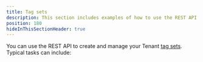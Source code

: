 ```yaml
---
title: Tag sets
description: This section includes examples of how to use the REST API to create and manage Tenant tag sets in Octopus.
position: 180
hideInThisSectionHeader: true
---
```

You can use the REST API to create and manage your Tenant [tag sets](/docs/tenants/tenant-tags.md#managing-tenant-tags). Typical tasks can include: